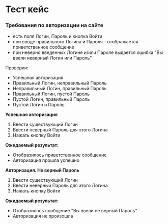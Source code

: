 # Тест кейс   
### Требования по авторизации на сайте     
- есть поля Логин, Пароль и кнопка Войти   
- при вводе правильного Логина и Пароля - отображается приветственное сообщение   
- при неверно введенных Логине и/или Пароле выдается ошибка "Вы ввели неверный Логин или Пароль"       

Проверки:    
- Успешная авторизация  
- Правильный Логин, неправильный Пароль   
- Неправильный Логин, правильный Пароль   
- Правильный Логин, пустой Пароль   
- Пустой Логин, правильный Пароль   
- Пустой Логин и Пароль     

**Успешная авторизация**    
1. Ввести существующий Логин  
2. Ввести неверный Пароль для этого Логина   
3. Нажать кнопку Войти    

**Ожидаемый результат:**    
- Отобразилось приветственное сообщение   
- Авторизация прошла успешно    

**Авторизация. Не верный Пароль**   
1. Ввести существующий Логин    
2. Ввести неверный Пароль для этого Логина    
3. Нажать кнопку Войти    

**Ожидаемый результат:**     
- Отобразилось сообщение "Вы ввели не верный Пароль"   
- Авторизация не произошла   
